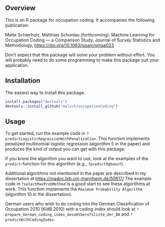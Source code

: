 ## Overview

This is an R package for occupation coding. It accompanies the following publication:

Malte Schierholz, Matthias Schonlau (forthcoming): Machine Learning for Occupation Coding — a Comparison Study, Journal of Survey Statistics and Methodology, https://doi.org/10.1093/jssam/smaa023

Don't expect that this package will solve your problem without effort. You will probably need to do some programming to make this package suit your application.

## Installation

The easiest way to install this package.
``` r
install.packages("devtools")
devtools::install_github("malsch/occupationCoding")
```

## Usage

To get started, run the example code in ``?predictLogisticRegressionWithPenalization``. This function implements penalized multinomial logistic regression (algorithm 5 in the paper) and produces the kind of output you can get with this package. 

If you know the algorithm you want to use, look at the examples of the ``predict``-function for this algorithm (e.g., ``?predictXgboost``).

Additional algorithms not mentioned in the paper are described in my dissertation at https://madoc.bib.uni-mannheim.de/50617/ The example code in ``?selectMaxProbMethod`` is a good start to see these algorithms at work. This function implements the ``Maximum Probability Algorithm`` (algorithm 10 in the dissertation).

German users who wish to do coding into the German Classification of Occupation 2010 (KldB 2010) with a coding index should look at ``?prepare_German_coding_index_Gesamtberufsliste_der_BA`` and ``?predictWithCodingIndex``.

